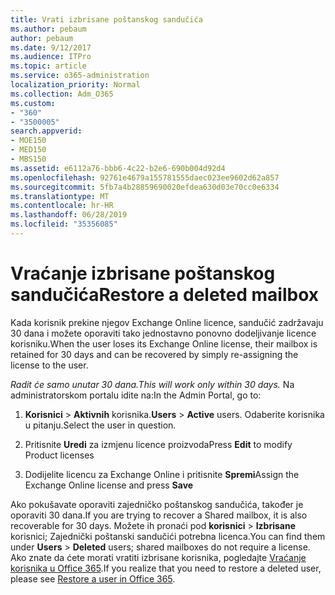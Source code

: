 ```yaml
---
title: Vrati izbrisane poštanskog sandučića
ms.author: pebaum
author: pebaum
ms.date: 9/12/2017
ms.audience: ITPro
ms.topic: article
ms.service: o365-administration
localization_priority: Normal
ms.collection: Adm_O365
ms.custom:
- "360"
- "3500005"
search.appverid:
- MOE150
- MED150
- MBS150
ms.assetid: e6112a76-bbb6-4c22-b2e6-690b004d92d4
ms.openlocfilehash: 92761e4679a155781555daec023ee9602d62a857
ms.sourcegitcommit: 5fb7a4b28859690020efdea630d03e70cc0e6334
ms.translationtype: MT
ms.contentlocale: hr-HR
ms.lasthandoff: 06/28/2019
ms.locfileid: "35356085"
---
```

# <a name="restore-a-deleted-mailbox"></a><span data-ttu-id="559cf-102">Vraćanje izbrisane poštanskog sandučića</span><span class="sxs-lookup"><span data-stu-id="559cf-102">Restore a deleted mailbox</span></span>

<span data-ttu-id="559cf-103">Kada korisnik prekine njegov Exchange Online licence, sandučić zadržavaju 30 dana i možete oporaviti tako jednostavno ponovno dodeljivanje licence korisniku.</span><span class="sxs-lookup"><span data-stu-id="559cf-103">When the user loses its Exchange Online license, their mailbox is retained for 30 days and can be recovered by simply re-assigning the license to the user.</span></span>
  
 <span data-ttu-id="559cf-104">*Radit će samo unutar 30 dana.*</span><span class="sxs-lookup"><span data-stu-id="559cf-104">*This will work only within 30 days.*</span></span>  <span data-ttu-id="559cf-105">Na administratorskom portalu idite na:</span><span class="sxs-lookup"><span data-stu-id="559cf-105">In the Admin Portal, go to:</span></span>
  
1. <span data-ttu-id="559cf-106">**Korisnici** \> **Aktivnih** korisnika.</span><span class="sxs-lookup"><span data-stu-id="559cf-106">**Users** \> **Active** users.</span></span> <span data-ttu-id="559cf-107">Odaberite korisnika u pitanju.</span><span class="sxs-lookup"><span data-stu-id="559cf-107">Select the user in question.</span></span>

2. <span data-ttu-id="559cf-108">Pritisnite **Uredi** za izmjenu licence proizvoda</span><span class="sxs-lookup"><span data-stu-id="559cf-108">Press **Edit** to modify Product licenses</span></span>

3. <span data-ttu-id="559cf-109">Dodijelite licencu za Exchange Online i pritisnite **Spremi**</span><span class="sxs-lookup"><span data-stu-id="559cf-109">Assign the Exchange Online license and press **Save**</span></span>

<span data-ttu-id="559cf-110">Ako pokušavate oporaviti zajedničko poštanskog sandučića, također je oporaviti 30 dana.</span><span class="sxs-lookup"><span data-stu-id="559cf-110">If you are trying to recover a Shared mailbox, it is also recoverable for 30 days.</span></span> <span data-ttu-id="559cf-111">Možete ih pronaći pod **korisnici** \> **Izbrisane** korisnici; Zajednički poštanski sandučići potrebna licenca.</span><span class="sxs-lookup"><span data-stu-id="559cf-111">You can find them under **Users** \> **Deleted** users; shared mailboxes do not require a license.</span></span> <span data-ttu-id="559cf-112">Ako znate da ćete morati vratiti izbrisane korisnika, pogledajte [Vraćanje korisnika u Office 365](https://docs.microsoft.com/en-us/office365/admin/add-users/restore-user).</span><span class="sxs-lookup"><span data-stu-id="559cf-112">If you realize that you need to restore a deleted user, please see [Restore a user in Office 365](https://docs.microsoft.com/en-us/office365/admin/add-users/restore-user).</span></span>
  